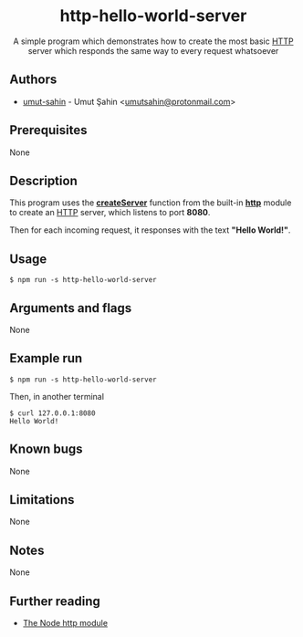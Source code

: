 <div align="center">
  <h1>http-hello-world-server</h1>
  A simple program which demonstrates how to create the most basic <a href="https://en.wikipedia.org/wiki/Hypertext_Transfer_Protocol">HTTP</a> server which responds the same way to every request whatsoever
</div>

## Authors

- [umut-sahin](https://github.com/umut-sahin) - Umut Şahin \<umutsahin@protonmail.com>

## Prerequisites

None

## Description

This program uses the [**createServer**] function from the built-in [**http**] module to create an [HTTP] server, which listens to port **8080**.

Then for each incoming request, it responses with the text **"Hello World!"**.

## Usage

```
$ npm run -s http-hello-world-server
```

## Arguments and flags

None

## Example run

```
$ npm run -s http-hello-world-server

```
Then, in another terminal
```
$ curl 127.0.0.1:8080
Hello World!
```

## Known bugs

None

## Limitations

None

## Notes

None

## Further reading

- [The Node http module]


[//]: # (Links)

[**createServer**]:
  https://nodejs.org/api/http.html#http_http_createserver_options_requestlistener
[**http**]:
  https://nodejs.org/api/http.html
[HTTP]:
  https://en.wikipedia.org/wiki/Hypertext_Transfer_Protocol
[The Node http module]:
  https://flaviocopes.com/node-module-http/
